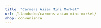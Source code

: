 ```yaml
---
title: "Carmens Asian Mini Market"
url: /llandudno/carmens-asian-mini-market/
shop: convenience
---
```


